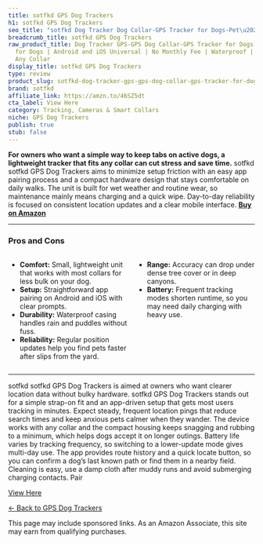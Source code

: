 ```yaml
---
title: sotfkd GPS Dog Trackers
h1: sotfkd GPS Dog Trackers
seo_title: "sotfkd Dog Tracker Dog Collar-GPS Tracker for Dogs-Pet\u2026"
breadcrumb_title: sotfkd GPS Dog Trackers
raw_product_title: Dog Tracker GPS-GPS Dog Collar-GPS Tracker for Dogs-Pet Tracker
  for Dogs | Android and iOS Universal | No Monthly Fee | Waterproof | Works with
  Any Collar
display_title: sotfkd GPS Dog Trackers
type: review
product_slug: sotfkd-dog-tracker-gps-gps-dog-collar-gps-tracker-for-dogs-pet-tracker-3b776588
brand: sotfkd
affiliate_link: https://amzn.to/46SZ5dt
cta_label: View Here
category: Tracking, Cameras & Smart Collars
niche: GPS Dog Trackers
publish: true
stub: false
---
```


<div id="intro" class="full-width">
  <p><strong>For owners who want a simple way to keep tabs on active dogs, a lightweight tracker that fits any collar can cut stress and save time.</strong> sotfkd sotfkd GPS Dog Trackers aims to minimize setup friction with an easy app pairing process and a compact hardware design that stays comfortable on daily walks. The unit is built for wet weather and routine wear, so maintenance mainly means charging and a quick wipe. Day-to-day reliability is focused on consistent location updates and a clear mobile interface. <a href="https://amzn.to/46SZ5dt" rel="nofollow sponsored noopener" target="_blank"><strong>Buy on Amazon</strong></a></p>
</div>

<hr />
<h3 id="pros-cons">Pros and Cons</h3>
<div class="pc-grid" style="display:grid;grid-template-columns:1fr 1fr;gap:16px;">
  <ul>
    <li><strong>Comfort:</strong> Small, lightweight unit that works with most collars for less bulk on your dog.</li>
    <li><strong>Setup:</strong> Straightforward app pairing on Android and iOS with clear prompts.</li>
    <li><strong>Durability:</strong> Waterproof casing handles rain and puddles without fuss.</li>
    <li><strong>Reliability:</strong> Regular position updates help you find pets faster after slips from the yard.</li>
  </ul>
  <ul>
    <li><strong>Range:</strong> Accuracy can drop under dense tree cover or in deep canyons.</li>
    <li><strong>Battery:</strong> Frequent tracking modes shorten runtime, so you may need daily charging with heavy use.</li>
  </ul>
</div>
<hr />

<div class="full-width">
  <p>sotfkd sotfkd GPS Dog Trackers is aimed at owners who want clearer location data without bulky hardware. sotfkd GPS Dog Trackers stands out for a simple strap-on fit and an app-driven setup that gets most users tracking in minutes. Expect steady, frequent location pings that reduce search times and keep anxious pets calmer when they wander. The device works with any collar and the compact housing keeps snagging and rubbing to a minimum, which helps dogs accept it on longer outings. Battery life varies by tracking frequency, so switching to a lower-update mode gives multi-day use. The app provides route history and a quick locate button, so you can confirm a dog’s last known path or find them in a nearby field. Cleaning is easy, use a damp cloth after muddy runs and avoid submerging charging contacts. Pair
<p><a class="btn" href="https://amzn.to/46SZ5dt" target="_blank" rel="nofollow sponsored noopener">View Here</a></p>
<p><a href="/roundups/tracking-cameras-smart-collars/gps-dog-trackers/">← Back to GPS Dog Trackers</a></p>
<aside class="disclosure">This page may include sponsored links. As an Amazon Associate, this site may earn from qualifying purchases.</aside>
